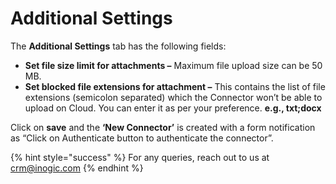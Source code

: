 # Additional Settings

The **Additional Settings** tab has the following fields:

* **Set file size limit for attachments –** Maximum file upload size can be 50 MB.&#x20;
* **Set blocked file extensions for attachment –** This contains the list of file extensions (semicolon separated) which the Connector won’t be able to upload on Cloud. You can enter it as per your preference. **e.g., txt;docx**&#x20;

Click on **save** and the **‘New Connector’** is created with a form notification as “Click on Authenticate button to authenticate the connector”.



{% hint style="success" %}
For any queries, reach out to us at [crm@inogic.com](mailto:crm@inogic.com)
{% endhint %}
